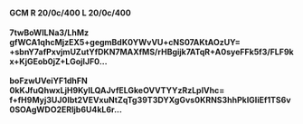 #### GCM R 20/0c/400 L 20/0c/400
**7twBoWILNa3/LhMz**<br/>**gfWCA1qhcMjzEX5+gegmBdK0YWvVU+cNS07AKtAOzUY=**<br/>**+sbnY7afPxvjmUZutYfDKN7MAXfMS/rHBgijk7ATqR+A0syeFFk5f3/FLF9kx+KjGEob0jZ+LGojIJF0...**<br/><br/>
**boFzwUVeiYF1dhFN**<br/>**0kKJfuQhwxLjH9KyILQAJvfELGkeOVVTYYzRzLpIVhc=**<br/>**f+fH9Myj3UJ0Ibt2VEVxuNtZqTg39T3DYXgGvs0KRNS3hhPklGIiEf1TS6v0SOAgWDO2ERljb6U4kL6r...**